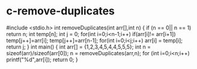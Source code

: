 # c-remove-duplicates
#include <stdio.h>
int removeDuplicates(int arr[],int n)
{
  if (n == 0|| n == 1)
  return n;
  int temp[n];
  int j = 0;
  for(int i=0;i<n-1;i++)
  if(arr[i]!= arr[i+1])
  temp[j++]=arr[i];
  temp[j++]=arr[n-1];
  for(int i=0;i<j;i++)
  arr[i] = temp[i];
  return j;
}
int main()
{
  int arr[] = {1,2,3,4,5,4,4,5,5,5};
  int n = sizeof(arr)/sizeof(arr[0]);
  n = removeDuplicates(arr,n);
  for (int i=0;i<n;i++)
  printf("%d",arr[i]);
  return 0;
}
